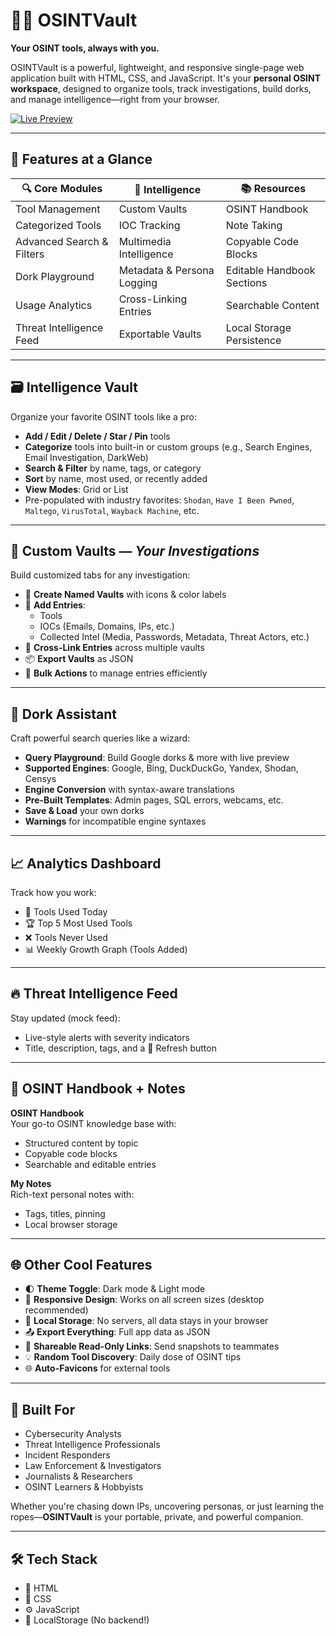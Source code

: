 # 🕵️‍♂️ OSINTVault

**Your OSINT tools, always with you.**

OSINTVault is a powerful, lightweight, and responsive single-page web application built with HTML, CSS, and JavaScript. It's your **personal OSINT workspace**, designed to organize tools, track investigations, build dorks, and manage intelligence—right from your browser.

[![Live Preview](https://img.shields.io/badge/Live-Demo-blue?style=flat&logo=github)](https://w3bcooki3.github.io/osintvault/)

---

## 🚀 Features at a Glance

| 🔍 Core Modules | 🧠 Intelligence | 📚 Resources |
|----------------|----------------|-------------|
| Tool Management | Custom Vaults | OSINT Handbook |
| Categorized Tools | IOC Tracking | Note Taking |
| Advanced Search & Filters | Multimedia Intelligence | Copyable Code Blocks |
| Dork Playground | Metadata & Persona Logging | Editable Handbook Sections |
| Usage Analytics | Cross-Linking Entries | Searchable Content |
| Threat Intelligence Feed | Exportable Vaults | Local Storage Persistence |

---

## 🗃️ Intelligence Vault

Organize your favorite OSINT tools like a pro:

- **Add / Edit / Delete / Star / Pin** tools
- **Categorize** tools into built-in or custom groups (e.g., Search Engines, Email Investigation, DarkWeb)
- **Search & Filter** by name, tags, or category
- **Sort** by name, most used, or recently added
- **View Modes**: Grid or List
- Pre-populated with industry favorites: `Shodan`, `Have I Been Pwned`, `Maltego`, `VirusTotal`, `Wayback Machine`, etc.

---

## 🔐 Custom Vaults — *Your Investigations*

Build customized tabs for any investigation:

- 🎯 **Create Named Vaults** with icons & color labels  
- 🧩 **Add Entries**:
  - Tools
  - IOCs (Emails, Domains, IPs, etc.)
  - Collected Intel (Media, Passwords, Metadata, Threat Actors, etc.)
- 🔗 **Cross-Link Entries** across multiple vaults  
- 📦 **Export Vaults** as JSON  
- 📌 **Bulk Actions** to manage entries efficiently  

---

## 🧠 Dork Assistant

Craft powerful search queries like a wizard:

- **Query Playground**: Build Google dorks & more with live preview
- **Supported Engines**: Google, Bing, DuckDuckGo, Yandex, Shodan, Censys
- **Engine Conversion** with syntax-aware translations
- **Pre-Built Templates**: Admin pages, SQL errors, webcams, etc.
- **Save & Load** your own dorks
- **Warnings** for incompatible engine syntaxes

---

## 📈 Analytics Dashboard

Track how you work:

- 📅 Tools Used Today
- 🏆 Top 5 Most Used Tools
- ❌ Tools Never Used
- 📊 Weekly Growth Graph (Tools Added)

---

## 🔥 Threat Intelligence Feed

Stay updated (mock feed):

- Live-style alerts with severity indicators
- Title, description, tags, and a 🔁 Refresh button

---

## 📒 OSINT Handbook + Notes

**OSINT Handbook**  
Your go-to OSINT knowledge base with:

- Structured content by topic
- Copyable code blocks
- Searchable and editable entries

**My Notes**  
Rich-text personal notes with:

- Tags, titles, pinning
- Local browser storage

---

## 🌐 Other Cool Features

- 🌓 **Theme Toggle**: Dark mode & Light mode  
- 📱 **Responsive Design**: Works on all screen sizes (desktop recommended)  
- 💾 **Local Storage**: No servers, all data stays in your browser  
- 📤 **Export Everything**: Full app data as JSON  
- 🔗 **Shareable Read-Only Links**: Send snapshots to teammates  
- 💡 **Random Tool Discovery**: Daily dose of OSINT tips  
- 🌐 **Auto-Favicons** for external tools  

---

## 🧰 Built For

- Cybersecurity Analysts  
- Threat Intelligence Professionals  
- Incident Responders  
- Law Enforcement & Investigators  
- Journalists & Researchers  
- OSINT Learners & Hobbyists  

Whether you're chasing down IPs, uncovering personas, or just learning the ropes—**OSINTVault** is your portable, private, and powerful companion.

---

## 🛠️ Tech Stack

- 🧱 HTML
- 🎨 CSS
- ⚙️ JavaScript
- 💾 LocalStorage (No backend!)

